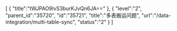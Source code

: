 [
	{
		"title":"tWJPAO9lvS3burKJvQn6JA=="
	},
	{
		"level":"2",
		"parent_id":"35720",
		"id":"35721",
		"title":"多表搬运问题",
		"url":"/data-integration/multi-table-sync",
		"status":"2"
	}
]